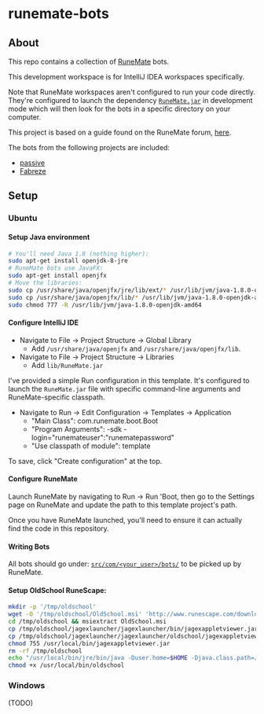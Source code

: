 # runemate-bots

## About

This repo contains a collection of [RuneMate](https://www.runemate.com/) bots.

This development workspace is for IntelliJ IDEA workspaces specifically.

Note that RuneMate workspaces aren't configured to run your code directly.
They're configured to launch the dependency [`RuneMate.jar`](lib/RuneMate.jar) in development mode
which will then look for the bots in a specific directory on your computer. 

This project is based on a guide found on the RuneMate forum, [here](https://www.runemate.com/community/threads/the-coding-chronicles-chapter-two-hello-world.6738/).

The bots from the following projects are included:
- [passive](https://github.com/PassiveModding/RuneMate])
- [Fabreze](https://github.com/KristofPusztai/Runemate-Bots)

## Setup

### Ubuntu

#### Setup Java environment
```bash
# You'll need Java 1.8 (nothing higher):
sudo apt-get install openjdk-8-jre
# RuneMate bots use JavaFX:
sudo apt-get install openjfx
# Move the libraries:
sudo cp /usr/share/java/openjfx/jre/lib/ext/* /usr/lib/jvm/java-1.8.0-openjdk-amd64/lib
sudo cp /usr/share/java/openjfx/lib/* /usr/lib/jvm/java-1.8.0-openjdk-amd64/lib
sudo chmod 777 -R /usr/lib/jvm/java-1.8.0-openjdk-amd64
```

#### Configure IntelliJ IDE

- Navigate to File -> Project Structure -> Global Library
  - Add `/usr/share/java/openjfx` and `/usr/share/java/openjfx/lib`.
- Navigate to File -> Project Structure -> Libraries
  - Add `lib/RuneMate.jar`

I've provided a simple Run configuration in this template.
It's configured to launch the `RuneMate.jar` file with specific command-line arguments and RuneMate-specific classpath.
- Navigate to Run -> Edit Configuration -> Templates -> Application
  - "Main Class": com.runemate.boot.Boot
  - "Program Arguments": -sdk -login="runemateuser":"runematepassword"
  - "Use classpath of module": template

To save, click "Create configuration" at the top.

#### Configure RuneMate

Launch RuneMate by navigating to Run -> Run 'Boot, 
then go to the Settings page on RuneMate and update the path to this template project's path.
 
Once you have RuneMate launched, you'll need to ensure it can actually find the code in this repository.

#### Writing Bots

All bots should go under: [`src/com/<your_user>/bots/`](src/com/) to be picked up by RuneMate.

#### Setup OldSchool RuneScape:

```bash
mkdir -p '/tmp/oldschool'
wget -O '/tmp/oldschool/OldSchool.msi' 'http://www.runescape.com/downloads/oldschool.msi'
cd /tmp/oldschool && msiextract OldSchool.msi
cp /tmp/oldschool/jagexlauncher/jagexlauncher/bin/jagexappletviewer.jar /usr/local/bin/jagexappletviewer.jar
cp /tmp/oldschool/jagexlauncher/jagexlauncher/oldschool/jagexappletviewer.png /usr/local/share/jagexappletviewer.png
chmod 755 /usr/local/bin/jagexappletviewer.jar
rm -rf /tmp/oldschool
echo "/usr/local/bin/jre/bin/java -Duser.home=$HOME -Djava.class.path=/usr/local/bin/jagexappletviewer.jar -Dcom.jagex.config=http://oldschool.runescape.com/jav_config.ws jagexappletviewer /usr/local/share/" >> /usr/local/bin/oldschool
chmod +x /usr/local/bin/oldschool
```

### Windows

(TODO)